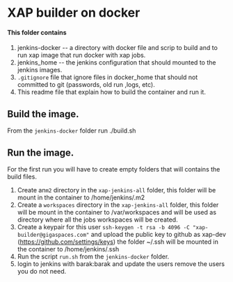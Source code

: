 # XAP builder on docker

#### This folder contains

1. jenkins-docker -- a directory with docker file and scrip to build and to run xap image that run docker with xap jobs.
2. jenkins_home -- the jenkins configuration that should mounted to the jenkins images.
3. `.gitignore` file that ignore files in docker_home that should not committed to git (passwords, old run ,logs, etc).
4. This readme file that explain how to build the container and run it.

## Build the image.

From the `jenkins-docker` folder run ./build.sh
  
## Run the image.
For the first run you will have to create empty folders that will contains the build files.

1. Create an`m2` directory in the `xap-jenkins-all` folder, this folder will be mount in the container to /home/jenkins/.m2
2. Create a `workspaces`  directory in the `xap-jenkins-all` folder, this folder will be mount in the container to /var/workspaces and will be used as directory where all the jobs workspaces will be created.
3. Create a keypair for this user `ssh-keygen -t rsa -b 4096 -C "xap-builder@gigaspaces.com"` and upload the public key to github as xap-dev (https://github.com/settings/keys) the folder ~/.ssh will be mounted in the container to /home/jenkins/.ssh
4. Run the script `run.sh` from the `jenkins-docker` folder.
5. login to jenkins with barak:barak and update the users remove the users you do not need.








 